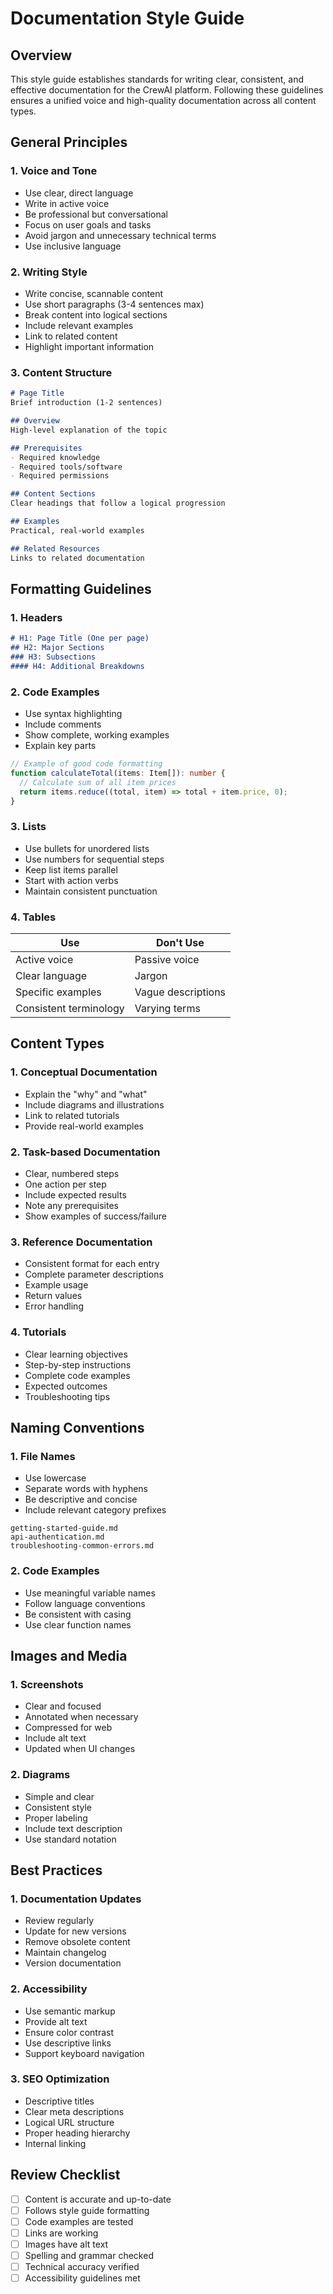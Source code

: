 # Documentation Style Guide

## Overview
This style guide establishes standards for writing clear, consistent, and effective documentation for the CrewAI platform. Following these guidelines ensures a unified voice and high-quality documentation across all content types.

## General Principles

### 1. Voice and Tone
- Use clear, direct language
- Write in active voice
- Be professional but conversational
- Focus on user goals and tasks
- Avoid jargon and unnecessary technical terms
- Use inclusive language

### 2. Writing Style
- Write concise, scannable content
- Use short paragraphs (3-4 sentences max)
- Break content into logical sections
- Include relevant examples
- Link to related content
- Highlight important information

### 3. Content Structure
```markdown
# Page Title
Brief introduction (1-2 sentences)

## Overview
High-level explanation of the topic

## Prerequisites
- Required knowledge
- Required tools/software
- Required permissions

## Content Sections
Clear headings that follow a logical progression

## Examples
Practical, real-world examples

## Related Resources
Links to related documentation
```

## Formatting Guidelines

### 1. Headers
```markdown
# H1: Page Title (One per page)
## H2: Major Sections
### H3: Subsections
#### H4: Additional Breakdowns
```

### 2. Code Examples
- Use syntax highlighting
- Include comments
- Show complete, working examples
- Explain key parts
```typescript
// Example of good code formatting
function calculateTotal(items: Item[]): number {
  // Calculate sum of all item prices
  return items.reduce((total, item) => total + item.price, 0);
}
```

### 3. Lists
- Use bullets for unordered lists
- Use numbers for sequential steps
- Keep list items parallel
- Start with action verbs
- Maintain consistent punctuation

### 4. Tables
| Use | Don't Use |
|-----|-----------|
| Active voice | Passive voice |
| Clear language | Jargon |
| Specific examples | Vague descriptions |
| Consistent terminology | Varying terms |

## Content Types

### 1. Conceptual Documentation
- Explain the "why" and "what"
- Include diagrams and illustrations
- Link to related tutorials
- Provide real-world examples

### 2. Task-based Documentation
- Clear, numbered steps
- One action per step
- Include expected results
- Note any prerequisites
- Show examples of success/failure

### 3. Reference Documentation
- Consistent format for each entry
- Complete parameter descriptions
- Example usage
- Return values
- Error handling

### 4. Tutorials
- Clear learning objectives
- Step-by-step instructions
- Complete code examples
- Expected outcomes
- Troubleshooting tips

## Naming Conventions

### 1. File Names
- Use lowercase
- Separate words with hyphens
- Be descriptive and concise
- Include relevant category prefixes
```
getting-started-guide.md
api-authentication.md
troubleshooting-common-errors.md
```

### 2. Code Examples
- Use meaningful variable names
- Follow language conventions
- Be consistent with casing
- Use clear function names

## Images and Media

### 1. Screenshots
- Clear and focused
- Annotated when necessary
- Compressed for web
- Include alt text
- Updated when UI changes

### 2. Diagrams
- Simple and clear
- Consistent style
- Proper labeling
- Include text description
- Use standard notation

## Best Practices

### 1. Documentation Updates
- Review regularly
- Update for new versions
- Remove obsolete content
- Maintain changelog
- Version documentation

### 2. Accessibility
- Use semantic markup
- Provide alt text
- Ensure color contrast
- Use descriptive links
- Support keyboard navigation

### 3. SEO Optimization
- Descriptive titles
- Clear meta descriptions
- Logical URL structure
- Proper heading hierarchy
- Internal linking

## Review Checklist
- [ ] Content is accurate and up-to-date
- [ ] Follows style guide formatting
- [ ] Code examples are tested
- [ ] Links are working
- [ ] Images have alt text
- [ ] Spelling and grammar checked
- [ ] Technical accuracy verified
- [ ] Accessibility guidelines met
